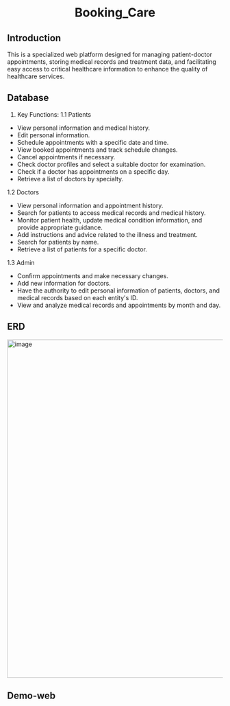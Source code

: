 
<p align="center">
 <h1 align="center">Booking_Care</h1>
</p>

## Introduction

This is a specialized web platform designed for managing patient-doctor appointments, storing medical records and treatment data, and facilitating easy access to critical healthcare information to enhance the quality of healthcare services.

## Database
1. Key Functions:
1.1 Patients
- View personal information and medical history.
- Edit personal information.
- Schedule appointments with a specific date and time.
- View booked appointments and track schedule changes.
- Cancel appointments if necessary.
- Check doctor profiles and select a suitable doctor for examination.
- Check if a doctor has appointments on a specific day.
- Retrieve a list of doctors by specialty.

1.2 Doctors
- View personal information and appointment history.
- Search for patients to access medical records and medical history.
- Monitor patient health, update medical condition information, and provide appropriate guidance.
- Add instructions and advice related to the illness and treatment.
- Search for patients by name.
- Retrieve a list of patients for a specific doctor.

1.3 Admin
- Confirm appointments and make necessary changes.
- Add new information for doctors.
- Have the authority to edit personal information of patients, doctors, and medical records based on each entity's ID.
- View and analyze medical records and appointments by month and day.
## ERD
<img width="788" alt="image" src="https://github.com/kuokubao/Learn_code/assets/109888400/3e329345-7a33-471c-a115-87a934b083f0">


## Demo-web
